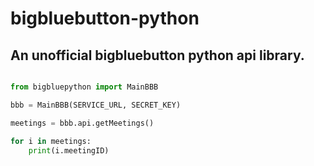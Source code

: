 # bigbluebutton-python
## An unofficial bigbluebutton python api library.
```python

from bigbluepython import MainBBB

bbb = MainBBB(SERVICE_URL, SECRET_KEY)

meetings = bbb.api.getMeetings()

for i in meetings:
    print(i.meetingID)

```